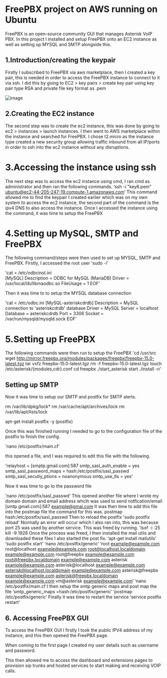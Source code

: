 # FreePBX project on AWS running on Ubuntu
FreePBX is an open-source community GUI that manages Asterisk VoIP PBX. In this project I installed and setup FreePBX onto an EC2 instance as well as setting up MYSQL and SMTP alongside this.

## 1.Introduction/creating the keypair
Firstly I subscribed to FreePBX via aws marketplace, then I created a key pair, this is needed in order to access the FreePBX instance to connect to it via ssh. I did this by going to EC2 > key pairs > create key pair using key pair type RSA and private file key format as .pem
 
![image](https://user-images.githubusercontent.com/36034401/186896766-13868f46-3aa6-43b2-a811-43cd1f06c6c9.png)

## 2.Creating the EC2 instance 
The second step was to create the ec2 instance, this was done by going to ec2 > instances > launch instances. I then went to AWS marketplace within the instance and searched for FreePBX. I chose t2.micro as the instance type created a new security group allowing traffic inbound from all IP/ports in order to ssh into the ec2 instance without any disruptions. 
 


# 3.Accessing the instance using ssh 
The next step was to access the ec2 instance using cmd, I ran cmd as administrator and then ran the following commands.
‘ssh -i "key6.pem" ubuntu@ec2-44-205-247-19.compute-1.amazonaws.com’
This command allowed me to find the keypair I created earlier which was on my own system to access the ec2 instance, the second part of the command is the ipv4 DNS to also access the instance. Once I accessed the instance using the command, it was time to setup the FreePBX
# 4.Setting up MySQL, SMTP and FreePBX
The following command/steps were then used to set up MYSQL, SMTP and FreePBX.
Firstly, I accessed the root user
'sudo -i' 

'cat <<EOF > /etc/odbcinst.ini                  
[MySQL]
Description = ODBC for MySQL (MariaDB)
Driver = /usr/local/lib/libmaodbc.so
FileUsage = 1
EOF'
  
Then it was time to to setup the MYSQL database connection
  
'cat <<EOF > /etc/odbc.ini
[MySQL-asteriskcdrdb]
Description = MySQL connection to 'asteriskcdrdb' database
Driver = MySQL
Server = localhost
Database = asteriskcdrdb
Port = 3306
Socket = /var/run/mysqld/mysqld.sock
EOF'
 

# 5.Setting up FreePBX
The following commands were then run to setup the FreePBX
'cd /usr/src
wget http://mirror.freepbx.org/modules/packages/freepbx/freepbx-15.0-latest.tgz
tar vxfz freepbx-15.0-latest.tgz
rm -f freepbx-15.0-latest.tgz
touch /etc/asterisk/{modules,cdr}.conf
cd freepbx
./start_asterisk start
./install -n'









## Setting up SMTP
Now it was time to setup our SMTP and postfix for SMTP alerts.
  
rm /var/lib/dpkg/lock*
rm /var/cache/apt/archives/lock
rm /var/lib/apt/lists/lock
 
apt-get install postfix -y (postfix)
  
Once this was finished running I needed to go to the configuration file of the postfix to finish the config.
  
'nano /etc/postfix/main.cf'
 
  
this opened a file, and I was required to edit this file with the following.

'relayhost = [smptp.gmail.com]:587
smtp_sasl_auth_enable = yes
smtp_sasl_password_maps = hash:/etc/postfix/sasl_passwd
smtp_sasl_secutiy_ptions = noanonymous
smtp_use_tls = yes'
 
 
Now it was time to go to the password file
  
'nano /etc/postfix/sasl_passwd'
This opened another file where I wrote my domain domain and email address whcih was used to send notfication/email
[smtp.gmail.com]:587 example@gmai.com
It was then time to add this file into the postmap file the command for this was.
postmap hash:/etc/postfix/sasl_passwd
Then to reload the postfix
'sudo postfix reload'
 Normally an error will occur which I also ran into, this was because port 25 was used by another service. This was freed by running.
'lsof -i :25
kill -9 1928
Once the process was freed, I then installed the mail utils and downloaded these files I also started the post fix.
‘apt-get install mailutils’
‘sudo postfix start’
‘nano /etc/postfix/generic’
‘root example@example.com
root@localhost example@example.com
root@localhost.localdomain example@example.com
root@freepbx example@example.com
root@freepbx.localdomain example@example.com
asterisk example@example.com
asterisk@localhost example@example.com
asterisk@localhost.localdomain example@example.com
asterisk@freepbx example@example.com
asterisk@freepbx.localdomain example@example.com
vm@asterisk example@example.com’
‘nano /etc/postfix/main.cf
I then setup the smtp generic maps and post map the file
‘smtp_generic_maps =hash:/etc/postfix/generic’
‘postmap /etc/postfix/generic’
Finally it was time to restart the service
‘service postfix restart’
















## 6. Accessing FreePBX GUI
To access the FreePBX GUI I firstly I took the public IPV4 address of my instance, and this then opened the FreePBX page.

When coming to the first page I created my user details such as username and password.

 

This then allowed me to access the dashboard and extensions pages to provision sip trunks and hosted services to start making and receiving VOIP calls.

 






  

  

  

  
  



